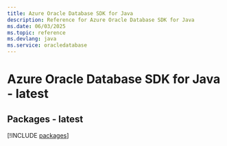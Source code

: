 ```yaml
---
title: Azure Oracle Database SDK for Java
description: Reference for Azure Oracle Database SDK for Java
ms.date: 06/03/2025
ms.topic: reference
ms.devlang: java
ms.service: oracledatabase
---
```

# Azure Oracle Database SDK for Java - latest
## Packages - latest
[!INCLUDE [packages](oracle-database-index.md)]
